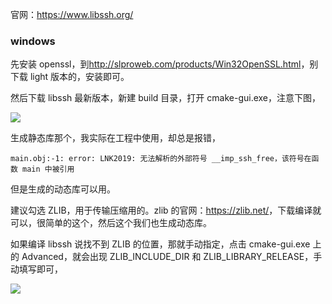 官网：<https://www.libssh.org/>

### windows

先安装 openssl，到<http://slproweb.com/products/Win32OpenSSL.html>，别下载 light 版本的，安装即可。

然后下载 libssh 最新版本，新建 build 目录，打开 cmake-gui.exe，注意下图，

![](<https://raw.githubusercontent.com/Hapoa/personal-notes/master/_image/010.png>)

生成静态库那个，我实际在工程中使用，却总是报错，

```
main.obj:-1: error: LNK2019: 无法解析的外部符号 __imp_ssh_free，该符号在函数 main 中被引用
```

但是生成的动态库可以用。

建议勾选 ZLIB，用于传输压缩用的。zlib 的官网：<https://zlib.net/>，下载编译就可以，很简单的这个，然后这个我们也生成动态库。

如果编译 libssh 说找不到 ZLIB 的位置，那就手动指定，点击 cmake-gui.exe 上的 Advanced，就会出现 ZLIB_INCLUDE_DIR 和 ZLIB_LIBRARY_RELEASE，手动填写即可，

![](https://raw.githubusercontent.com/Hapoa/personal-notes/master/_image/011.png)

